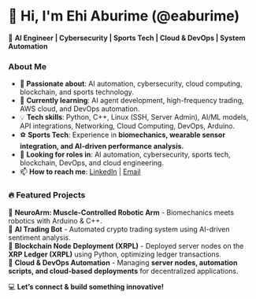# 👋 Hi, I'm Ehi Aburime (@eaburime)  
🚀 **AI Engineer | Cybersecurity | Sports Tech | Cloud & DevOps | System Automation**  

### About Me  
- 👀 **Passionate about**: AI automation, cybersecurity, cloud computing, blockchain, and sports technology.  
- 🌱 **Currently learning**: AI agent development, high-frequency trading, AWS cloud, and DevOps automation.  
- 💡 **Tech skills**: Python, C++, Linux (SSH, Server Admin), AI/ML models, API integrations, Networking, Cloud Computing, DevOps, Arduino.  
- ⚽ **Sports Tech**: Experience in **biomechanics, wearable sensor integration, and AI-driven performance analysis.**  
- 💼 **Looking for roles in**: AI automation, cybersecurity, sports tech, blockchain, DevOps, and cloud engineering.  
- 📫 **How to reach me**: [LinkedIn](your-linkedin-url) | [Email](your-email)  

### 🔥 Featured Projects  
🔹 **NeuroArm: Muscle-Controlled Robotic Arm** - Biomechanics meets robotics with Arduino & C++.  
🔹 **AI Trading Bot** - Automated crypto trading system using AI-driven sentiment analysis.  
🔹 **Blockchain Node Deployment (XRPL)** - Deployed server nodes on the **XRP Ledger (XRPL)** using Python, optimizing ledger transactions.  
🔹 **Cloud & DevOps Automation** - Managing **server nodes, automation scripts, and cloud-based deployments** for decentralized applications.  

💻 **Let’s connect & build something innovative!**  


<!---
eaburime/eaburime is a ✨ special ✨ repository because its `README.md` (this file) appears on your GitHub profile.
You can click the Preview link to take a look at your changes.
--->
